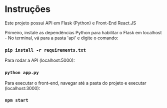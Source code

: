 # Instruções

Este projeto possui API em Flask (Python) e Front-End React.JS

Primeiro, instale as dependências Python para habilitar o Flask em localhost - No terminal, vá para a pasta 'api' e digite o comando:

### `pip install -r requirements.txt`

Para rodar a API (localhost:5000):

### `python app.py`

Para executar o front-end, navegar até a pasta do projeto e executar (localhost:3000):

### `npm start`
